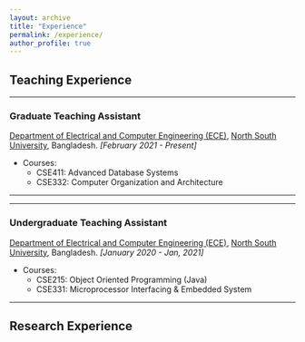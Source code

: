 ```yaml
---
layout: archive
title: "Experience"
permalink: /experience/
author_profile: true
---
```


##  Teaching Experience

---

### **Graduate Teaching Assistant**
[Department of Electrical and Computer Engineering (ECE)](http://ece.northsouth.edu/), [North South University](http://www.northsouth.edu/), Bangladesh.  _[February 2021 - Present]_
* Courses:
  * CSE411: Advanced Database Systems
  * CSE332: Computer Organization and Architecture

---

---

### **Undergraduate Teaching Assistant**
[Department of Electrical and Computer Engineering (ECE)](http://ece.northsouth.edu/), [North South University](http://www.northsouth.edu/), Bangladesh.  _[January 2020 - Jan, 2021]_
* Courses:
  * CSE215: Object Oriented Programming (Java)
  * CSE331: Microprocessor Interfacing & Embedded System

---

## Research Experience
